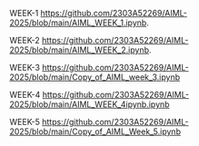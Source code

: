  WEEK-1
https://github.com/2303A52269/AIML-2025/blob/main/AIML_WEEK_1.ipynb.

WEEK-2
https://github.com/2303A52269/AIML-2025/blob/main/AIML_WEEK_2.ipynb.

WEEK-3
https://github.com/2303A52269/AIML-2025/blob/main/Copy_of_AIML_week_3.ipynb

WEEK-4
https://github.com/2303A52269/AIML-2025/blob/main/AIML_WEEK_4ipynb.ipynb

WEEK-5
https://github.com/2303A52269/AIML-2025/blob/main/Copy_of_AIML_Week_5.ipynb
